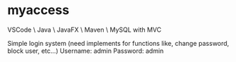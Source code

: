 # myaccess
VSCode \ Java \ JavaFX \ Maven \ MySQL with MVC

Simple login system (need implements for functions like, change password, block user, etc...)
Username: admin
Password: admin
